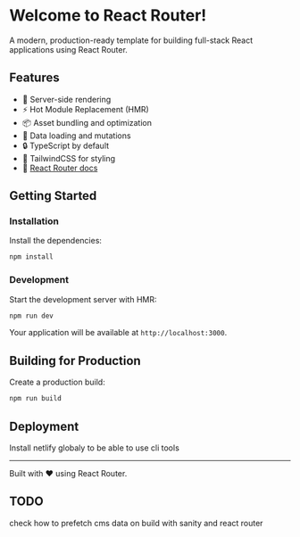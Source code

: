 # Welcome to React Router!

A modern, production-ready template for building full-stack React applications using React Router.

## Features

- 🚀 Server-side rendering
- ⚡️ Hot Module Replacement (HMR)
- 📦 Asset bundling and optimization
- 🔄 Data loading and mutations
- 🔒 TypeScript by default
- 🎉 TailwindCSS for styling
- 📖 [React Router docs](https://reactrouter.com/)

## Getting Started

### Installation

Install the dependencies:

```bash
npm install
```

### Development

Start the development server with HMR:

```bash
npm run dev
```

Your application will be available at `http://localhost:3000`.

## Building for Production

Create a production build:

```bash
npm run build
```

## Deployment

Install netlify globaly to be able to use cli tools

---

Built with ❤️ using React Router.

## TODO

check how to prefetch cms data on build with sanity and react router
